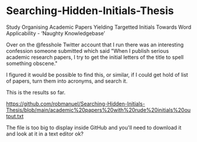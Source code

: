 # Searching-Hidden-Initials-Thesis
Study Organising Academic Papers Yielding Targetted Initials Towards Word Applicability - ‘Naughty Knowledgebase’

Over on the @fesshole Twitter account that I run there was an interesting confession someone submitted which said "When I publish serious academic research papers, I try to get the initial letters of the title to spell something obscene."

I figured it would be possible to find this, or similar, if I could get hold of list of papers, turn them into acronyms, and search it.

This is the results so far.

https://github.com/robmanuel/Searching-Hidden-Initials-Thesis/blob/main/academic%20papers%20with%20rude%20initials%20output.txt

The file is too big to display inside GitHub and you'll need to download it and look at it in a text editor ok?

